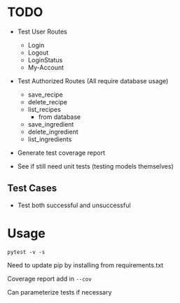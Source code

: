 # TODO
- Test User Routes
  - Login
  - Logout
  - LoginStatus
  - My-Account

- Test Authorized Routes (All require database usage)
  - save_recipe
  - delete_recipe
  - list_recipes
    - from database
  - save_ingredient
  - delete_ingredient
  - list_ingredients

- Generate test coverage report
- See if still need unit tests (testing models themselves)
## Test Cases
- Test both successful and unsuccessful


# Usage
`pytest -v -s`

Need to update pip by installing from requirements.txt

Coverage report
add in `--cov`

Can parameterize tests if necessary
